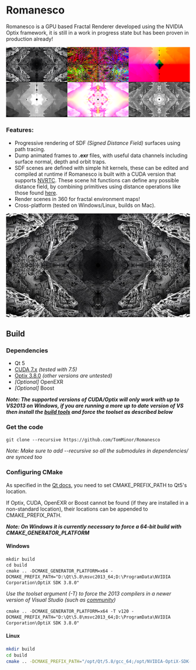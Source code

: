 # Romanesco
Romanesco is a GPU based Fractal Renderer developed using the NVIDIA Optix framework, it is still in a work in progress state but has been proven in production already!

![exr_contactsheet](doc/images/contactsheet.png)

### Features:
* Progressive rendering of SDF *(Signed Distance Field)* surfaces using path tracing.
* Dump animated frames to **.exr** files, with useful data channels including surface normal, depth and orbit traps.
* SDF scenes are defined with simple hit kernels, these can be edited and compiled at runtime if Romanesco is built with a CUDA version that supports [NVRTC](http://docs.nvidia.com/cuda/nvrtc/index.html). These scene hit functions can define any possible distance field, by combining primitives using distance operations like those found [here](http://iquilezles.org/www/articles/distfunctions/distfunctions.htm).
* Render scenes in 360 for fractal environment maps!
* Cross-platform (tested on Windows/Linux, builds on Mac).

![tunnelbulb](doc/images/tunnelbulb.jpg)

## Build

### Dependencies
* Qt 5
* [CUDA 7.x](https://developer.nvidia.com/cuda-75-downloads-archive) *(tested with 7.5)*
* [Optix 3.8.0](https://developer.nvidia.com/designworks/optix/downloads/legacy) *(other versions are untested)*
* *[Optional]* OpenEXR
* *[Optional]* Boost

***Note: The supported versions of CUDA/Optix will only work with up to VS2013 on Windows, if you are running a more up to date version of VS then install the [build tools](https://www.microsoft.com/en-gb/download/details.aspx?id=40760) and force the toolset as described below***

### Get the code

```
git clone --recursive https://github.com/TomMinor/Romanesco
```

*Note: Make sure to add --recursive so all the submodules in dependencies/ are synced too*

### Configuring CMake

As specified in the [Qt docs](http://doc.qt.io/qt-5/cmake-manual.html), you need to set CMAKE_PREFIX_PATH to Qt5's location.

If Optix, CUDA, OpenEXR or Boost cannot be found (if they are installed in a non-standard location), their locations can be appended to CMAKE_PREFIX_PATH.

***Note: On Windows it is currently necessary to force a 64-bit build with CMAKE_GENERATOR_PLATFORM***
#### Windows
```batch
mkdir build
cd build
cmake .. -DCMAKE_GENERATOR_PLATFORM=x64 -DCMAKE_PREFIX_PATH="D:\Qt\5.8\msvc2013_64;D:\ProgramData\NVIDIA Corporation\OptiX SDK 3.8.0"
```

*Use the toolset argument *(-T)* to force the 2013 compilers in a newer version of Visual Studio (such as [community](https://www.visualstudio.com/vs/community/))*
```batch
cmake .. -DCMAKE_GENERATOR_PLATFORM=x64 -T v120 -DCMAKE_PREFIX_PATH="D:\Qt\5.8\msvc2013_64;D:\ProgramData\NVIDIA Corporation\OptiX SDK 3.8.0"
```


#### Linux
```bash
mkdir build
cd build
cmake .. -DCMAKE_PREFIX_PATH="/opt/Qt/5.8/gcc_64;/opt/NVIDIA-OptiX-SDK-3.8.0-linux64"
```
